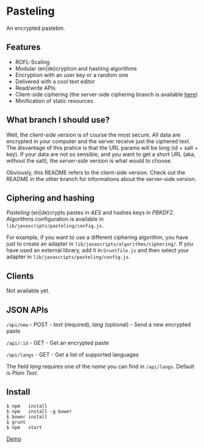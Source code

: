 Pasteling
=========
An encrypted pastebin.

Features
--------
- ROFL-Scaling
- Modular (en|de)cryption and hashing algorithms
- Encryption with an user key or a random one
- Delivered with a cool text editor
- Read/write APIs
- Client-side ciphering (the server-side ciphering branch is available [here](https://github.com/RoxasShadow/Pasteling/tree/server-side))
- Minification of static resources

What branch I should use?
-------------------------
Well, the *client-side* version is of course the most secure. All data are encrypted in your computer and the server receive just the ciphered text.
The disvantage of this pratice is that the URL params will be long (id + salt + key).
If your data are not so sensible, and you want to get a short URL (aka, without the salt), the *server-side* version is what would to choose.

Obviously, this README refers to the client-side version. Check out the README in the other branch for informations about the server-side version.

Ciphering and hashing
---------------------
*Pasteling* (en|de)crypts pastes in *AES* and hashes keys in *PBKDF2*.
Algorithms configuration is available in `lib/javascripts/pasteling/config.js`.

For example, if you want to use a different ciphering algorithm, you have just to create an adapter in `lib/javascripts/algorithms/ciphering/`.
If you have used an external library, add it in `Gruntfile.js` and then select your adapter in `lib/javascripts/pasteling/config.js`.

Clients
-------
Not available yet.

JSON APIs
---------
`/api/new`   - POST - *text* (required), *lang* (optional) - Send a new encrypted paste

`/api/:id`   - GET  - Get an encrypted paste

`/api/langs` - GET  - Get a list of supported languages

The field *lang* requires one of the *name* you can find in `/api/langs`. Default is *Plain Text*.

Install
-------
```
$ npm   install
$ npm   install -g bower
$ bower install
$ grunt
$ npm   start
```

[Demo](http://pasteling.giovannicapuano.net)

